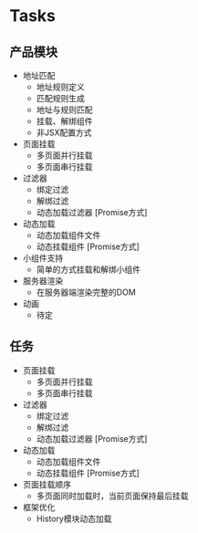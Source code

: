 # Tasks

## 产品模块
  * 地址匹配
    * 地址规则定义
    * 匹配规则生成
    * 地址与规则匹配
    * 挂载、解绑组件
    * 非JSX配置方式
  * 页面挂载
    * 多页面并行挂载
    * 多页面串行挂载
  * 过滤器
    * 绑定过滤
    * 解绑过滤
    * 动态加载过滤器 [Promise方式]
  * 动态加载
    * 动态加载组件文件
    * 动态挂载组件 [Promise方式]
  * 小组件支持
    * 简单的方式挂载和解绑小组件
  * 服务器渲染
    * 在服务器端渲染完整的DOM
  * 动画
    - 待定

## 任务
  * 页面挂载
    * 多页面并行挂载
    * 多页面串行挂载
  * 过滤器
    * 绑定过滤
    * 解绑过滤
    * 动态加载过滤器 [Promise方式]
  * 动态加载
    * 动态加载组件文件
    * 动态挂载组件 [Promise方式]
  * 页面挂载顺序
    * 多页面同时加载时，当前页面保持最后挂载
  * 框架优化
    * History模块动态加载
